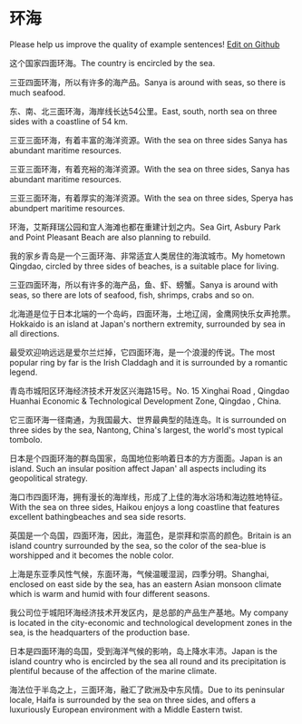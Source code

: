 # 环海

Please help us improve the quality of example sentences! [Edit on Github](https://github.com/jiyushe/jiyu-example-sentence-source/blob/main/chinese/huanhai.md)

<p><span class="chinese">这个国家四面环海。</span><span class="english">The country is encircled by the sea.</span></p>

<p><span class="chinese">三亚四面环海，所以有许多的海产品。</span><span class="english">Sanya is around with seas, so there is much seafood.</span></p>

<p><span class="chinese">东、南、北三面环海，海岸线长达54公里。</span><span class="english">East, south, north sea on three sides with a coastline of 54 km.</span></p>

<p><span class="chinese">三亚三面环海，有着丰富的海洋资源。</span><span class="english">With the sea on three sides Sanya has abundant maritime resources.</span></p>

<p><span class="chinese">三亚三面环海，有着充裕的海洋资源。</span><span class="english">With the sea on three sides, Sanya has abundant maritime resources.</span></p>

<p><span class="chinese">三亚三面环海，有着厚实的海洋资源。</span><span class="english">With the sea on three sides, Sperya has abundpert maritime resources.</span></p>

<p><span class="chinese">环海，艾斯拜瑞公园和宜人海滩也都在重建计划之内。</span><span class="english">Sea Girt, Asbury Park and Point Pleasant Beach are also planning to rebuild.</span></p>

<p><span class="chinese">我的家乡青岛是一个三面环海、非常适宜人类居住的海滨城市。</span><span class="english">My hometown Qingdao, circled by three sides of beaches, is a suitable place for living.</span></p>

<p><span class="chinese">三亚四面环海，所以有许多的海产品，鱼、虾、螃蟹。</span><span class="english">Sanya is around with seas, so there are lots of seafood, fish, shrimps, crabs and so on.</span></p>

<p><span class="chinese">北海道是位于日本北端的一个岛屿，四面环海，土地辽阔，金鹰网快乐女声抢票。</span><span class="english">Hokkaido is an island at Japan's northern extremity, surrounded by sea in all directions.</span></p>

<p><span class="chinese">最受欢迎响远远是爱尔兰烂掉，它四面环海，是一个浪漫的传说。</span><span class="english">The most popular ring by far is the Irish Claddagh and it is surrounded by a romantic legend.</span></p>

<p><span class="chinese">青岛市城阳区环海经济技术开发区兴海路15号。</span><span class="english">No. 15 Xinghai Road , Qingdao Huanhai Economic & Technological Development Zone, Qingdao , China.</span></p>

<p><span class="chinese">它三面环海一径南通，为我国最大、世界最典型的陆连岛。</span><span class="english">It is surrounded on three sides by the sea, Nantong, China's largest, the world's most typical tombolo.</span></p>

<p><span class="chinese">日本是个四面环海的群岛国家，岛国地位影响着日本的方方面面。</span><span class="english">Japan is an island. Such an insular position affect Japan' all aspects including its geopolitical strategy.</span></p>

<p><span class="chinese">海口市四面环海，拥有漫长的海岸线，形成了上佳的海水浴场和海边胜地特征。</span><span class="english">With the sea on three sides, Haikou enjoys a long coastline that features excellent bathingbeaches and sea side resorts.</span></p>

<p><span class="chinese">英国是一个岛国，四面环海，因此，海蓝色，是崇拜和崇高的颜色。</span><span class="english">Britain is an island country surrounded by the sea, so the color of the sea-blue is worshipped and it becomes the noble color.</span></p>

<p><span class="chinese">上海是东亚季风性气候，东面环海，气候温暖湿润，四季分明。</span><span class="english">Shanghai, enclosed on east side by the sea, has an eastern Asian monsoon climate which is warm and humid with four different seasons.</span></p>

<p><span class="chinese">我公司位于城阳环海经济技术开发区内，是总部的产品生产基地。</span><span class="english">My company is located in the city-economic and technological development zones in the sea, is the headquarters of the production base.</span></p>

<p><span class="chinese">日本是四面环海的岛国，受到海洋气候的影响，岛上降水丰沛。</span><span class="english">Japan is the island country who is encircled by the sea all round and its precipitation is plentiful because of the affection of the marine climate.</span></p>

<p><span class="chinese">海法位于半岛之上，三面环海，融汇了欧洲及中东风情。</span><span class="english">Due to its peninsular locale, Haifa is surrounded by the sea on three sides, and offers a luxuriously European environment with a Middle Eastern twist.</span></p>

